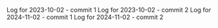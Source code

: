 Log for 2023-10-02 - commit 1
Log for 2023-10-02 - commit 2
Log for 2024-11-02 - commit 1
Log for 2024-11-02 - commit 2
